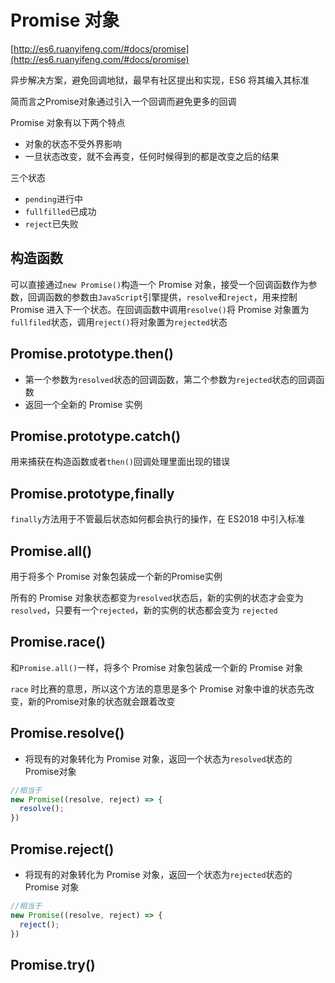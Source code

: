 # Promise 对象

[http://es6.ruanyifeng.com/#docs/promise](http://es6.ruanyifeng.com/#docs/promise)

异步解决方案，避免回调地狱，最早有社区提出和实现，ES6 将其编入其标准

简而言之Promise对象通过引入一个回调而避免更多的回调

Promise 对象有以下两个特点

* 对象的状态不受外界影响
* 一旦状态改变，就不会再变，任何时候得到的都是改变之后的结果

三个状态

* `pending`进行中
* `fullfilled`已成功
* `reject`已失败

## 构造函数

可以直接通过`new Promise()`构造一个 Promise 对象，接受一个回调函数作为参数，回调函数的参数由`JavaScript`引擎提供，`resolve`和`reject`，用来控制 Promise 进入下一个状态。在回调函数中调用`resolve()`将 Promise 对象置为`fullfiled`状态，调用`reject()`将对象置为`rejected`状态

## Promise.prototype.then()

* 第一个参数为`resolved`状态的回调函数，第二个参数为`rejected`状态的回调函数
* 返回一个全新的 Promise 实例

## Promise.prototype.catch()

用来捕获在构造函数或者`then()`回调处理里面出现的错误

## Promise.prototype,finally

`finally`方法用于不管最后状态如何都会执行的操作，在 ES2018 中引入标准

## Promise.all()

用于将多个 Promise 对象包装成一个新的Promise实例

所有的 Promise 对象状态都变为`resolved`状态后，新的实例的状态才会变为`resolved`，只要有一个`rejected`，新的实例的状态都会变为 `rejected`

## Promise.race()

和`Promise.all()`一样，将多个 Promise 对象包装成一个新的 Promise 对象

`race` 时比赛的意思，所以这个方法的意思是多个 Promise 对象中谁的状态先改变，新的Promise对象的状态就会跟着改变

## Promise.resolve()

* 将现有的对象转化为 Promise 对象，返回一个状态为`resolved`状态的Promise对象

```javascript
//相当于
new Promise((resolve, reject) => {
  resolve();
})
```

## Promise.reject()

* 将现有的对象转化为 Promise 对象，返回一个状态为`rejected`状态的 Promise 对象

```javascript
//相当于
new Promise((resolve, reject) => {
  reject();
})
```

## Promise.try()
